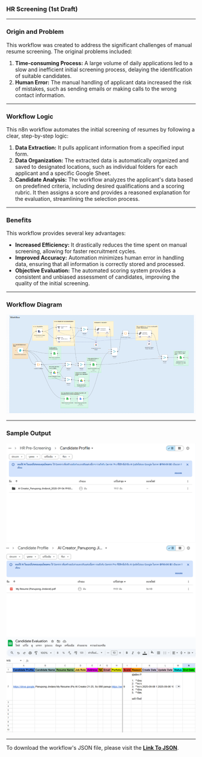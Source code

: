 ### HR Screening (1st Draft)

---

### Origin and Problem

This workflow was created to address the significant challenges of manual resume screening. The original problems included:

1.  **Time-consuming Process:** A large volume of daily applications led to a slow and inefficient initial screening process, delaying the identification of suitable candidates.
2.  **Human Error:** The manual handling of applicant data increased the risk of mistakes, such as sending emails or making calls to the wrong contact information.

---

### Workflow Logic

This n8n workflow automates the initial screening of resumes by following a clear, step-by-step logic:

1.  **Data Extraction:** It pulls applicant information from a specified input form.
2.  **Data Organization:** The extracted data is automatically organized and saved to designated locations, such as individual folders for each applicant and a specific Google Sheet.
3.  **Candidate Analysis:** The workflow analyzes the applicant's data based on predefined criteria, including desired qualifications and a scoring rubric. It then assigns a score and provides a reasoned explanation for the evaluation, streamlining the selection process.

---

### Benefits

This workflow provides several key advantages:

* **Increased Efficiency:** It drastically reduces the time spent on manual screening, allowing for faster recruitment cycles.
* **Improved Accuracy:** Automation minimizes human error in handling data, ensuring that all information is correctly stored and processed.
* **Objective Evaluation:** The automated scoring system provides a consistent and unbiased assessment of candidates, improving the quality of the initial screening.

---

### Workflow Diagram
![HR Screening Workflow](https://github.com/panupong1212312121/N8N-Workflow/blob/main/workflows/hr-screening/asset/workflow.png)

---

### Sample Output
![HR Screening Result 1](./workflows/hr-screening/asset/result1.png)
![HR Screening Result 2](./workflows/hr-screening/asset/result2.png)
![HR Screening Result 3](./workflows/hr-screening/asset/result3.png)

---

To download the workflow's JSON file, please visit the [**Link To JSON**](https://github.com/panupong1212312121/N8N-Workflow/tree/main/workflows/hr-screening/hr-screening.json).